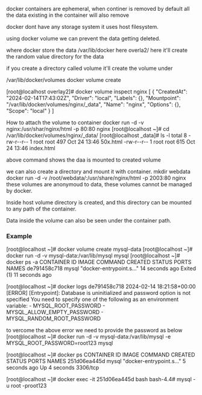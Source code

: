 docker containers are ephemeral, when continer is removed by default all the data existing in the container will also remove

docker dont have any storage system it uses host filesystem.

using docker volume we can prevent the data getting deleted.

where docker store the data
/var/lib/docker
here overla2/
here it'll create the random value directory for the data

if you create a directory called volume it'll create the volume under

/var/lib/docker/volumes
docker volume create <name-of-volume>

[root@localhost overlay2]# docker volume inspect nginx
[
    {
        "CreatedAt": "2024-02-14T17:43:02Z",
        "Driver": "local",
        "Labels": {},
        "Mountpoint": "/var/lib/docker/volumes/nginx/_data",
        "Name": "nginx",
        "Options": {},
        "Scope": "local"
    }
]

How to attach the volume to container
docker run -d -v nginx:/usr/shar/nginx/html -p 80:80 nginx
[root@localhost ~]# cd /var/lib/docker/volumes/nginx/_data/
[root@localhost _data]# ls -l
total 8
-rw-r--r-- 1 root root 497 Oct 24 13:46 50x.html
-rw-r--r-- 1 root root 615 Oct 24 13:46 index.html

above command shows the daa is mounted to created volume

we can also create a directory and mount it with container.
mkdir webdata
docker run -d -v /root/webdata/:/usr/share/nginx/html -p 2003:80 nginx
these volumes are anonymoud to data, these volumes cannot be managed by docker.

Inside host volume directory is created, and this directory can be mounted to any path of the container.

Data inside the volume can also be seen under the container path.

### Example
[root@localhost ~]# docker volume create mysql-data
[root@localhost ~]# docker run -d -v mysql-data:/var/lib/mysql mysql
[root@localhost ~]# docker ps -a
CONTAINER ID   IMAGE     COMMAND                  CREATED          STATUS                      PORTS     NAMES
de791458c718   mysql     "docker-entrypoint.s…"   14 seconds ago   Exited (1) 11 seconds ago 

[root@localhost ~]# docker logs de791458c718
2024-02-14 18:21:58+00:00 [ERROR] [Entrypoint]: Database is uninitialized and password option is not specified
    You need to specify one of the following as an environment variable:
    - MYSQL_ROOT_PASSWORD
    - MYSQL_ALLOW_EMPTY_PASSWORD
    - MYSQL_RANDOM_ROOT_PASSWORD

to vercome the above error we need to provide the password as below
[root@localhost ~]# docker run -d -v mysql-data:/var/lib/mysql -e MYSQL_ROOT_PASSWORD=root123 mysql

[root@localhost ~]# docker ps
CONTAINER ID   IMAGE     COMMAND                  CREATED         STATUS         PORTS                 NAMES
251d06ea445d   mysql     "docker-entrypoint.s…"   5 seconds ago   Up 4 seconds   3306/tcp

[root@localhost ~]# docker exec -it 251d06ea445d bash
bash-4.4# mysql -u root -proot123


